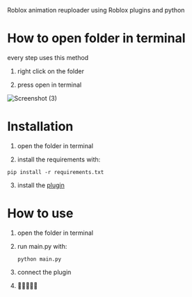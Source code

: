 Roblox animation reuploader using Roblox plugins and python

# How to open folder in terminal
every step uses this method

1. right click on the folder
   
2. press open in terminal

![Screenshot (3)](https://github.com/kartFr/Auto-Animation-Stealer/assets/94320656/e5067e2b-ec03-4d62-9d12-6e78f54a66d0)

# Installation

1. open the folder in terminal
   
2. install the requirements with:

  `pip install -r requirements.txt`

3. install the [plugin](google.com)

# How to use

1. open the folder in terminal

2. run main.py with:

   `python main.py`

3. connect the plugin

4. 🤑🤑🤑🤑🤑
